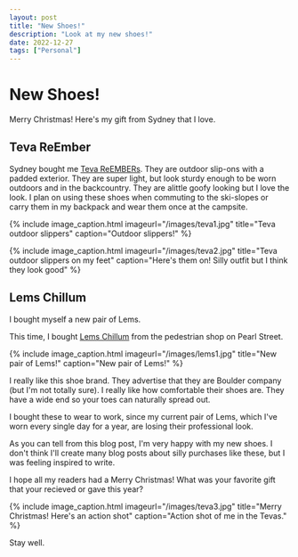 ```yaml
---
layout: post
title: "New Shoes!"
description: "Look at my new shoes!"
date: 2022-12-27
tags: ["Personal"]
---
```


# New Shoes!

Merry Christmas! Here's my gift from Sydney that I love.

## Teva ReEmber

Sydney bought me [Teva ReEMBERs](https://www.teva.com/shoes/reember/1125472.html).
They are outdoor slip-ons with a padded exterior. They are super light, but look 
sturdy enough to be worn outdoors and in the backcountry. They are alittle goofy looking 
but I love the look. I plan on using these shoes when commuting to the ski-slopes
or carry them in my backpack and wear them once at the campsite. 

{% include image_caption.html imageurl="/images/teva1.jpg" title="Teva outdoor slippers" caption="Outdoor slippers!" %}

{% include image_caption.html imageurl="/images/teva2.jpg" title="Teva outdoor slippers on my feet" caption="Here's them on! Silly outfit but I think they look good" %}


## Lems Chillum

I bought myself a new pair of Lems.

This time, I bought [Lems Chillum](https://www.lemsshoes.com/products/mens-chillum) from the pedestrian shop on Pearl Street. 

{% include image_caption.html imageurl="/images/lems1.jpg" title="New pair of Lems!" caption="New pair of Lems!" %}

I really like this shoe brand. They advertise that they are Boulder company (but I'm not totally sure).
I really like how comfortable their shoes are. They have a wide end so your toes can naturally spread out.

I bought these to wear to work, since my current pair of Lems, which I've worn every single day for a year, are losing their professional look. 


As you can tell from this blog post, I'm very happy with my new shoes. I don't think I'll create many blog posts about silly purchases like these, but I was feeling inspired to write.

I hope all my readers had a Merry Christmas! What was your favorite gift that your recieved or gave this year?


{% include image_caption.html imageurl="/images/teva3.jpg" title="Merry Christmas! Here's an action shot" caption="Action shot of me in the Tevas." %}

Stay well.
